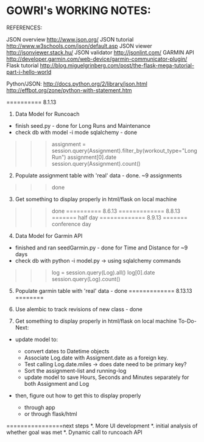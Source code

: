 GOWRI's WORKING NOTES:
=====================

REFERENCES:

JSON overview http://www.json.org/
JSON tutorial http://www.w3schools.com/json/default.asp
JSON viewer http://jsonviewer.stack.hu/
JSON validator http://jsonlint.com/
GARMIN API http://developer.garmin.com/web-device/garmin-communicator-plugin/
Flask tutorial http://blog.miguelgrinberg.com/post/the-flask-mega-tutorial-part-i-hello-world


Python/JSON: http://docs.python.org/2/library/json.html
http://effbot.org/zone/python-with-statement.htm

========== 8.1.13
1. Data Model for Runcoach
 - finish seed.py - done for Long Runs and Maintenance
 - check db with model -i mode sqlalchemy - done

>>> assignment = session.query(Assignment).filter_by(workout_type="Long Run")
>>> assignment[0].date
>>> session.query(Assignment).count()

2. Populate assignment table with 'real' data - done. ~9 assignments 
>>> done

3. Get something to display properly in html/flask on local machine
>>> done
========== 8.6.13
============= 8.8.13 ======= half day
============= 8.9.13 ======= conference day

4. Data Model for Garmin API
- finished and ran seedGarmin.py - done for Time and Distance for ~9 days
- check db with python -i model.py -> using sqlalchemy commands
>>> log = session.query(Log).all()
>>> log[0].date
>>> session.query(Log).count()

5. Populate garmin table with 'real' data - done
============= 8.13.13 ========

6. Use alembic to track revisions of new class - done

7. Get something to display properly in html/flask on local machine
To-Do-Next:
- update model to:
	- convert dates to Datetime objects
	- Associate Log.date with Assigment.date as a foreign key.
	- Test calling Log.date.miles -> does date need to be primary key?
	- Sort the assignment-list and running-log
	- update model to save Hours, Seconds and Minutes separately for both Assignment and Log

- then, figure out how to get this to display properly
	- through app
	- or through flask/html








================next steps
*. More UI development
*. initial analysis of whether goal was met
*. Dynamic call to runcoach API




